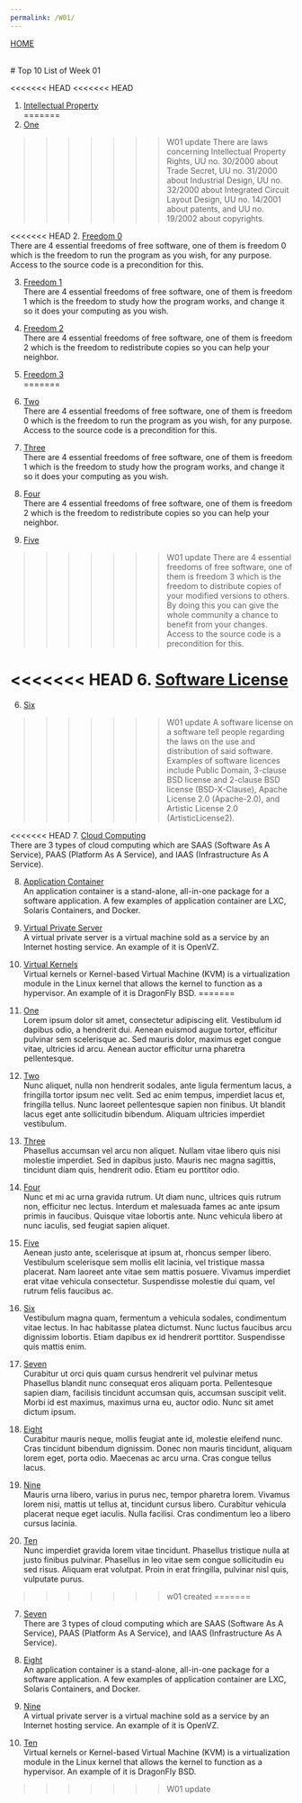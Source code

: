 ```yaml
---
permalink: /W01/
---
```

[HOME](../)

<br>
# Top 10 List of Week 01

<<<<<<< HEAD
<<<<<<< HEAD
1. [Intellectual Property](https://en.wikipedia.org/wiki/Intellectual_property)<br>
=======
1. [One](https://en.wikipedia.org/wiki/Intellectual_property)<br>
>>>>>>> W01 update
There are laws concerning Intellectual Property Rights, UU no. 30/2000 about Trade Secret, UU no. 31/2000
about Industrial Design, UU no. 32/2000 about Integrated Circuit Layout Design, UU no. 14/2001 about patents,
and UU no. 19/2002 about copyrights.

<<<<<<< HEAD
2. [Freedom 0](https://en.wikipedia.org/wiki/Free_software)<br>
There are 4 essential freedoms of free software, one of them is freedom 0 which is the freedom to run the
program as you wish, for any purpose. Access to the source code is a precondition for this.

3. [Freedom 1](https://en.wikipedia.org/wiki/Free_software)<br>
There are 4 essential freedoms of free software, one of them is freedom 1 which is the freedom to study how
the program works, and change it so it does your computing as you wish. 

4. [Freedom 2](https://en.wikipedia.org/wiki/Free_software)<br>
There are 4 essential freedoms of free software, one of them is freedom 2 which is the freedom to redistribute
copies so you can help your neighbor.

5. [Freedom 3](https://en.wikipedia.org/wiki/Free_software)<br>
=======
2. [Two](https://en.wikipedia.org/wiki/Free_software)<br>
There are 4 essential freedoms of free software, one of them is freedom 0 which is the freedom to run the
program as you wish, for any purpose. Access to the source code is a precondition for this.

3. [Three](https://en.wikipedia.org/wiki/Free_software)<br>
There are 4 essential freedoms of free software, one of them is freedom 1 which is the freedom to study how
the program works, and change it so it does your computing as you wish. 

4. [Four](https://en.wikipedia.org/wiki/Free_software)<br>
There are 4 essential freedoms of free software, one of them is freedom 2 which is the freedom to redistribute
copies so you can help your neighbor.

5. [Five](https://en.wikipedia.org/wiki/Free_software)<br>
>>>>>>> W01 update
There are 4 essential freedoms of free software, one of them is freedom 3 which is the freedom to distribute
copies of your modified versions to others. By doing this you can give the whole community a chance to
benefit from your changes. Access to the source code is a precondition for this.

<<<<<<< HEAD
6. [Software License](https://en.wikipedia.org/wiki/Software_license)<br>
=======
6. [Six](https://en.wikipedia.org/wiki/Software_license)<br>
>>>>>>> W01 update
A software license on a software tell people regarding the laws on the use and distribution of said software.
Examples of software licences include Public Domain, 3-clause BSD license and 2-clause BSD license (BSD-X-Clause),
Apache License 2.0 (Apache-2.0), and Artistic License 2.0 (ArtisticLicense2).

<<<<<<< HEAD
7. [Cloud Computing](https://en.wikipedia.org/wiki/Cloud_computing)<br>
There are 3 types of cloud computing which are SAAS (Software As A Service), PAAS (Platform As A Service), and
IAAS (Infrastructure As A Service).

8. [Application Container](https://en.wikipedia.org/wiki/Docker_(software))<br>
An application container is a stand-alone, all-in-one package for a software application. A few examples of
application container are LXC, Solaris Containers, and Docker.

9. [Virtual Private Server](https://en.wikipedia.org/wiki/Virtual_private_server)<br>
A virtual private server is a virtual machine sold as a service by an Internet hosting service. An example of it
is OpenVZ.

10. [Virtual Kernels](https://en.wikipedia.org/wiki/Kernel-based_Virtual_Machine)<br>
Virtual kernels or Kernel-based Virtual Machine (KVM) is a virtualization module in the Linux kernel that allows
the kernel to function as a hypervisor. An example of it is DragonFly BSD.
=======
1. [One](https://en.wikipedia.org/wiki/1)<br>
Lorem ipsum dolor sit amet, consectetur adipiscing elit.
Vestibulum id dapibus odio, a hendrerit dui.
Aenean euismod augue tortor, efficitur pulvinar sem scelerisque ac.
Sed mauris dolor, maximus eget congue vitae, ultricies id arcu.
Aenean auctor efficitur urna pharetra pellentesque.

2. [Two](https://en.wikipedia.org/wiki/2)<br>
Nunc aliquet, nulla non hendrerit sodales, ante ligula fermentum lacus, a fringilla tortor ipsum nec velit.
Sed ac enim tempus, imperdiet lacus et, fringilla tellus.
Nunc laoreet pellentesque sapien non finibus.
Ut blandit lacus eget ante sollicitudin bibendum.
Aliquam ultricies imperdiet vestibulum.

3. [Three](https://en.wikipedia.org/wiki/3)<br>
Phasellus accumsan vel arcu non aliquet.
Nullam vitae libero quis nisi molestie imperdiet.
Sed in dapibus justo.
Mauris nec magna sagittis, tincidunt diam quis, hendrerit odio.
Etiam eu porttitor odio.

4. [Four](https://en.wikipedia.org/wiki/4)<br>
Nunc et mi ac urna gravida rutrum.
Ut diam nunc, ultrices quis rutrum non, efficitur nec lectus.
Interdum et malesuada fames ac ante ipsum primis in faucibus.
Quisque vitae lobortis ante. 
Nunc vehicula libero at nunc iaculis, sed feugiat sapien aliquet.

5. [Five](https://en.wikipedia.org/wiki/5)<br>
Aenean justo ante, scelerisque at ipsum at, rhoncus semper libero.
Vestibulum scelerisque sem mollis elit lacinia, vel tristique massa placerat.
Nam laoreet ante vitae sem mattis posuere.
Vivamus imperdiet erat vitae vehicula consectetur.
Suspendisse molestie dui quam, vel rutrum felis faucibus ac.

6. [Six](https://en.wikipedia.org/wiki/6)<br>
Vestibulum magna quam, fermentum a vehicula sodales, condimentum vitae lectus.
In hac habitasse platea dictumst.
Nunc luctus faucibus arcu dignissim lobortis.
Etiam dapibus ex id hendrerit porttitor.
Suspendisse quis mattis enim.

7. [Seven](https://en.wikipedia.org/wiki/7)<br>
Curabitur ut orci quis quam cursus hendrerit vel pulvinar metus
Phasellus blandit nunc consequat eros aliquam porta.
Pellentesque sapien diam, facilisis tincidunt accumsan quis, accumsan suscipit velit. 
Morbi id est maximus, maximus urna eu, auctor odio. 
Nunc sit amet dictum ipsum.

8. [Eight](https://en.wikipedia.org/wiki/8)<br>
Curabitur mauris neque, mollis feugiat ante id, molestie eleifend nunc.
Cras tincidunt bibendum dignissim.
Donec non mauris tincidunt, aliquam lorem eget, porta odio.
Maecenas ac arcu urna.
Cras congue tellus lacus.

9. [Nine](https://en.wikipedia.org/wiki/9)<br>
Mauris urna libero, varius in purus nec, tempor pharetra lorem.
Vivamus lorem nisi, mattis ut tellus at, tincidunt cursus libero.
Curabitur vehicula placerat neque eget iaculis.
Nulla facilisi.
Cras condimentum leo a libero cursus lacinia.

10. [Ten](https://en.wikipedia.org/wiki/10)<br>
Nunc imperdiet gravida lorem vitae tincidunt. 
Phasellus tristique nulla at justo finibus pulvinar.
Phasellus in leo vitae sem congue sollicitudin eu sed risus.
Aliquam erat volutpat.
Proin in erat fringilla, pulvinar nisl quis, vulputate purus.
>>>>>>> w01 created
=======
7. [Seven](https://en.wikipedia.org/wiki/Cloud_computing)<br>
There are 3 types of cloud computing which are SAAS (Software As A Service), PAAS (Platform As A Service), and
IAAS (Infrastructure As A Service).

8. [Eight](https://en.wikipedia.org/wiki/Docker_(software))<br>
An application container is a stand-alone, all-in-one package for a software application. A few examples of
application container are LXC, Solaris Containers, and Docker.

9. [Nine](https://en.wikipedia.org/wiki/Virtual_private_server)<br>
A virtual private server is a virtual machine sold as a service by an Internet hosting service. An example of it
is OpenVZ.

10. [Ten](https://en.wikipedia.org/wiki/Kernel-based_Virtual_Machine)<br>
Virtual kernels or Kernel-based Virtual Machine (KVM) is a virtualization module in the Linux kernel that allows
the kernel to function as a hypervisor. An example of it is DragonFly BSD.
>>>>>>> W01 update
